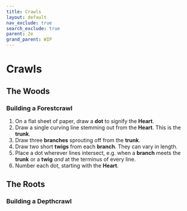 ```yaml
---
title: Crawls
layout: default
nav_exclude: true
search_exclude: true
parent: 2e
grand_parent: WIP
---
```


# Crawls

## The Woods

### Building a Forestcrawl

1. On a flat sheet of paper, draw a **dot** to signify the **Heart**.
2. Draw a single curving line stemming out from the **Heart**. This is the **trunk**. 
3. Draw three **branches** sprouting off from the **trunk**. 
4. Draw two short **twigs** from each **branch**. They can vary in length.
5. Place a dot wherever lines intersect, e.g. when a **branch** meets the **trunk** or a **twig** _and_ at the terminus of every line.
6. Number each dot, starting with the **Heart**. 

## The Roots

### Building a Depthcrawl